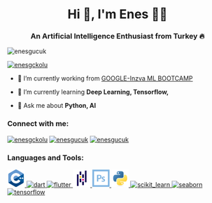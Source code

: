<h1 align="center">Hi 👋, I'm Enes 💁🏻</h1>
<h3 align="center">An Artificial Intelligence Enthusiast from Turkey 🔥</h3>

<p align="left"> <img src="https://komarev.com/ghpvc/?username=enesgucuk&label=Profile%20views&color=0e75b6&style=flat" alt="enesgucuk" /> </p>

<p align="left"> <a href="https://twitter.com/enesgckolu" target="blank"><img src="https://img.shields.io/twitter/follow/enesgckolu?logo=twitter&style=for-the-badge" alt="enesgckolu" /></a> </p>

- 🔭 I’m currently working from [GOOGLE-Inzva ML BOOTCAMP](https://inzva.com/2023/ai/bootcamps/google-developers-machine-learning-bootcamp)

- 🌱 I’m currently learning **Deep Learning, Tensorflow,**

- 💬 Ask me about **Python, AI**

<h3 align="left">Connect with me:</h3>
<p align="left">
<a href="https://twitter.com/enesgckolu" target="blank"><img align="center" src="https://raw.githubusercontent.com/rahuldkjain/github-profile-readme-generator/master/src/images/icons/Social/twitter.svg" alt="enesgckolu" height="30" width="40" /></a>
<a href="https://linkedin.com/in/enesgucuk" target="blank"><img align="center" src="https://raw.githubusercontent.com/rahuldkjain/github-profile-readme-generator/master/src/images/icons/Social/linked-in-alt.svg" alt="enesgucuk" height="30" width="40" /></a>
<a href="https://instagram.com/enesgucuk" target="blank"><img align="center" src="https://raw.githubusercontent.com/rahuldkjain/github-profile-readme-generator/master/src/images/icons/Social/instagram.svg" alt="enesgucuk" height="30" width="40" /></a>
</p>

<h3 align="left">Languages and Tools:</h3>
<p align="left"> <a href="https://www.w3schools.com/cpp/" target="_blank" rel="noreferrer"> <img src="https://raw.githubusercontent.com/devicons/devicon/master/icons/cplusplus/cplusplus-original.svg" alt="cplusplus" width="40" height="40"/> </a> <a href="https://dart.dev" target="_blank" rel="noreferrer"> <img src="https://www.vectorlogo.zone/logos/dartlang/dartlang-icon.svg" alt="dart" width="40" height="40"/> </a> <a href="https://flutter.dev" target="_blank" rel="noreferrer"> <img src="https://www.vectorlogo.zone/logos/flutterio/flutterio-icon.svg" alt="flutter" width="40" height="40"/> </a> <a href="https://pandas.pydata.org/" target="_blank" rel="noreferrer"> <img src="https://raw.githubusercontent.com/devicons/devicon/2ae2a900d2f041da66e950e4d48052658d850630/icons/pandas/pandas-original.svg" alt="pandas" width="40" height="40"/> </a> <a href="https://www.photoshop.com/en" target="_blank" rel="noreferrer"> <img src="https://raw.githubusercontent.com/devicons/devicon/master/icons/photoshop/photoshop-line.svg" alt="photoshop" width="40" height="40"/> </a> <a href="https://www.python.org" target="_blank" rel="noreferrer"> <img src="https://raw.githubusercontent.com/devicons/devicon/master/icons/python/python-original.svg" alt="python" width="40" height="40"/> </a> <a href="https://scikit-learn.org/" target="_blank" rel="noreferrer"> <img src="https://upload.wikimedia.org/wikipedia/commons/0/05/Scikit_learn_logo_small.svg" alt="scikit_learn" width="40" height="40"/> </a> <a href="https://seaborn.pydata.org/" target="_blank" rel="noreferrer"> <img src="https://seaborn.pydata.org/_images/logo-mark-lightbg.svg" alt="seaborn" width="40" height="40"/> </a> <a href="https://www.tensorflow.org" target="_blank" rel="noreferrer"> <img src="https://www.vectorlogo.zone/logos/tensorflow/tensorflow-icon.svg" alt="tensorflow" width="40" height="40"/> </a> </p>
